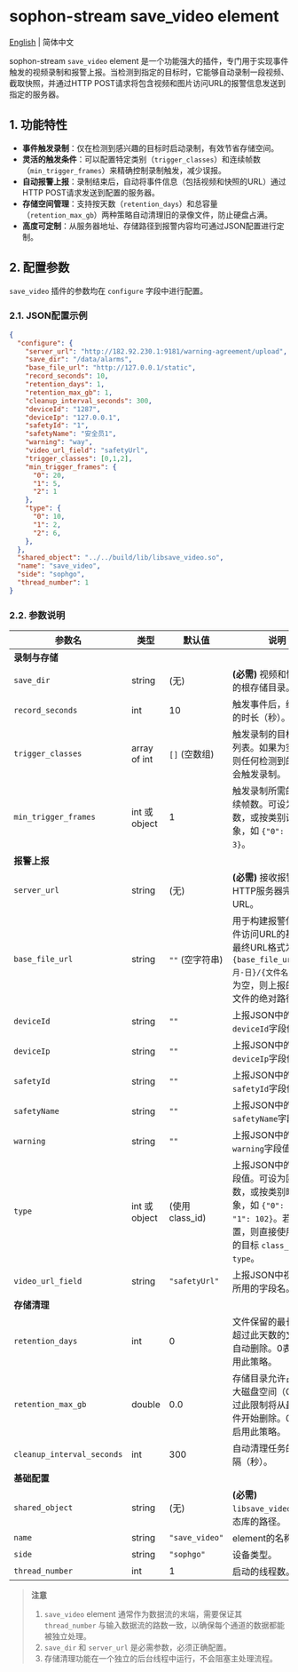 # sophon-stream save_video element

[English](README_EN.md) | 简体中文

sophon-stream `save_video` element 是一个功能强大的插件，专门用于实现事件触发的视频录制和报警上报。当检测到指定的目标时，它能够自动录制一段视频、截取快照，并通过HTTP POST请求将包含视频和图片访问URL的报警信息发送到指定的服务器。

## 1. 功能特性

- **事件触发录制**：仅在检测到感兴趣的目标时启动录制，有效节省存储空间。
- **灵活的触发条件**：可以配置特定类别（`trigger_classes`）和连续帧数（`min_trigger_frames`）来精确控制录制触发，减少误报。
- **自动报警上报**：录制结束后，自动将事件信息（包括视频和快照的URL）通过HTTP POST请求发送到配置的服务器。
- **存储空间管理**：支持按天数（`retention_days`）和总容量（`retention_max_gb`）两种策略自动清理旧的录像文件，防止硬盘占满。
- **高度可定制**：从服务器地址、存储路径到报警内容均可通过JSON配置进行定制。

## 2. 配置参数

`save_video` 插件的参数均在 `configure` 字段中进行配置。

### 2.1. JSON配置示例

```json
{
  "configure": {
    "server_url": "http://182.92.230.1:9181/warning-agreement/upload",
    "save_dir": "/data/alarms",
    "base_file_url": "http://127.0.0.1/static", 
    "record_seconds": 10,
    "retention_days": 1,
    "retention_max_gb": 1,
    "cleanup_interval_seconds": 300,
    "deviceId": "1287",
    "deviceIp": "127.0.0.1",
    "safetyId": "1",
    "safetyName": "安全员1",
    "warning": "way",
    "video_url_field": "safetyUrl",
    "trigger_classes": [0,1,2],
    "min_trigger_frames": {
      "0": 20,
      "1": 5,
      "2": 1
    },
    "type": {
      "0": 10,
      "1": 2,
      "2": 6,
    },
  },
  "shared_object": "../../build/lib/libsave_video.so",
  "name": "save_video",
  "side": "sophgo",
  "thread_number": 1
}

```

### 2.2. 参数说明

| 参数名                       | 类型          | 默认值            | 说明                                                                                                                                                       |
| ---------------------------- | ------------- | ----------------- | ---------------------------------------------------------------------------------------------------------------------------------------------------------- |
| **录制与存储**         |               |                   |                                                                                                                                                            |
| `save_dir`                 | string        | (无)              | **(必需)** 视频和快照文件的根存储目录。                                                                                                              |
| `record_seconds`           | int           | 10                | 触发事件后，继续录制的时长（秒）。                                                                                                                         |
| `trigger_classes`          | array of int  | `[]` (空数组)   | 触发录制的目标类别ID列表。如果为空数组，则任何检测到的目标都会触发录制。                                                                                   |
| `min_trigger_frames`       | int 或 object | 1                 | 触发录制所需的最少连续帧数。可设为全局整数，或按类别设置的对象，如 `{"0": 5, "1": 3}`。                                                                  |
| **报警上报**           |               |                   |                                                                                                                                                            |
| `server_url`               | string        | (无)              | **(必需)** 接收报警信息的HTTP服务器完整URL。                                                                                                         |
| `base_file_url`            | string        | `""` (空字符串) | 用于构建报警信息中文件访问URL的基地址。最终URL格式为 `{base_file_url}/{年-月-日}/{文件名}`。如果为空，则上报的URL为文件的绝对路径。                      |
| `deviceId`                 | string        | `""`            | 上报JSON中的 `deviceId`字段值。                                                                                                                          |
| `deviceIp`                 | string        | `""`            | 上报JSON中的 `deviceIp`字段值。                                                                                                                          |
| `safetyId`                 | string        | `""`            | 上报JSON中的 `safetyId`字段值。                                                                                                                          |
| `safetyName`               | string        | `""`            | 上报JSON中的 `safetyName`字段值。                                                                                                                        |
| `warning`                  | string        | `""`            | 上报JSON中的 `warning`字段值。                                                                                                                           |
| `type`                     | int 或 object | (使用class_id)    | 上报JSON中的 `type`字段值。可设为固定整数，或按类别映射的对象，如 `{"0": 101, "1": 102}`。若不配置，则直接使用检测到的目标 `class_id`作为 `type`。 |
| `video_url_field`          | string        | `"safetyUrl"`   | 上报JSON中视频URL所用的字段名。                                                                                                                            |
| **存储清理**           |               |                   |                                                                                                                                                            |
| `retention_days`           | int           | 0                 | 文件保留的最长天数。超过此天数的文件将被自动删除。0表示不启用此策略。                                                                                      |
| `retention_max_gb`         | double        | 0.0               | 存储目录允许占用的最大磁盘空间（GB）。超过此限制将从最旧的文件开始删除。0表示不启用此策略。                                                                |
| `cleanup_interval_seconds` | int           | 300               | 自动清理任务的运行间隔（秒）。                                                                                                                             |
| **基础配置**           |               |                   |                                                                                                                                                            |
| `shared_object`            | string        | (无)              | **(必需)** `libsave_video.so` 动态库的路径。                                                                                                       |
| `name`                     | string        | `"save_video"`  | element的名称。                                                                                                                                            |
| `side`                     | string        | `"sophgo"`      | 设备类型。                                                                                                                                                 |
| `thread_number`            | int           | 1                 | 启动的线程数。                                                                                                                                             |

> **注意**
>
> 1. `save_video` element 通常作为数据流的末端，需要保证其 `thread_number` 与输入数据流的路数一致，以确保每个通道的数据都能被独立处理。
> 2. `save_dir` 和 `server_url` 是必需参数，必须正确配置。
> 3. 存储清理功能在一个独立的后台线程中运行，不会阻塞主处理流程。
